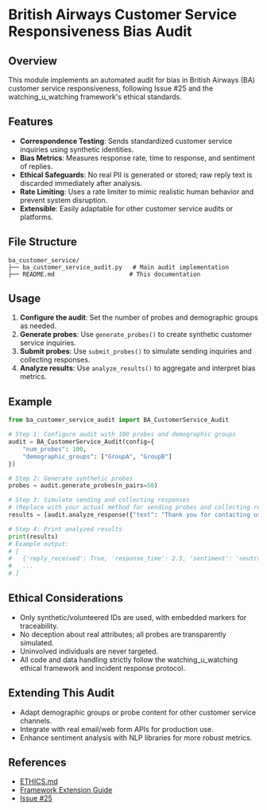 # British Airways Customer Service Responsiveness Bias Audit

## Overview
This module implements an automated audit for bias in British Airways (BA) customer service responsiveness, following Issue #25 and the watching_u_watching framework's ethical standards.

## Features
- **Correspondence Testing**: Sends standardized customer service inquiries using synthetic identities.
- **Bias Metrics**: Measures response rate, time to response, and sentiment of replies.
- **Ethical Safeguards**: No real PII is generated or stored; raw reply text is discarded immediately after analysis.
- **Rate Limiting**: Uses a rate limiter to mimic realistic human behavior and prevent system disruption.
- **Extensible**: Easily adaptable for other customer service audits or platforms.

## File Structure
```
ba_customer_service/
├── ba_customer_service_audit.py   # Main audit implementation
├── README.md                     # This documentation
```

## Usage
1. **Configure the audit**: Set the number of probes and demographic groups as needed.
2. **Generate probes**: Use `generate_probes()` to create synthetic customer service inquiries.
3. **Submit probes**: Use `submit_probes()` to simulate sending inquiries and collecting responses.
4. **Analyze results**: Use `analyze_results()` to aggregate and interpret bias metrics.

## Example
```python
from ba_customer_service_audit import BA_CustomerService_Audit

# Step 1: Configure audit with 100 probes and demographic groups
audit = BA_CustomerService_Audit(config={
    "num_probes": 100,
    "demographic_groups": ["GroupA", "GroupB"]
})

# Step 2: Generate synthetic probes
probes = audit.generate_probes(n_pairs=50)

# Step 3: Simulate sending and collecting responses
# (Replace with your actual method for sending probes and collecting responses)
results = [audit.analyze_response({"text": "Thank you for contacting us.", "response_time": 2.5}) for _ in probes]

# Step 4: Print analyzed results
print(results)
# Example output:
# [
#   {'reply_received': True, 'response_time': 2.5, 'sentiment': 'neutral'},
#   ...
# ]
```

## Ethical Considerations
- Only synthetic/volunteered IDs are used, with embedded markers for traceability.
- No deception about real attributes; all probes are transparently simulated.
- Uninvolved individuals are never targeted.
- All code and data handling strictly follow the watching_u_watching ethical framework and incident response protocol.

## Extending This Audit
- Adapt demographic groups or probe content for other customer service channels.
- Integrate with real email/web form APIs for production use.
- Enhance sentiment analysis with NLP libraries for more robust metrics.

## References
- [ETHICS.md](../../ETHICS.md)
- [Framework Extension Guide](../../how_to_apply_guide/extending_framework.md)
- [Issue #25](https://github.com/genaforvena/watching_u_watching/issues/25)

